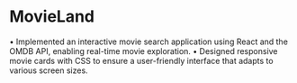 # MovieLand
•	Implemented an interactive movie search application using React and the OMDB API, enabling real-time movie exploration.
•	Designed responsive movie cards with CSS to ensure a user-friendly interface that adapts to various screen sizes.

